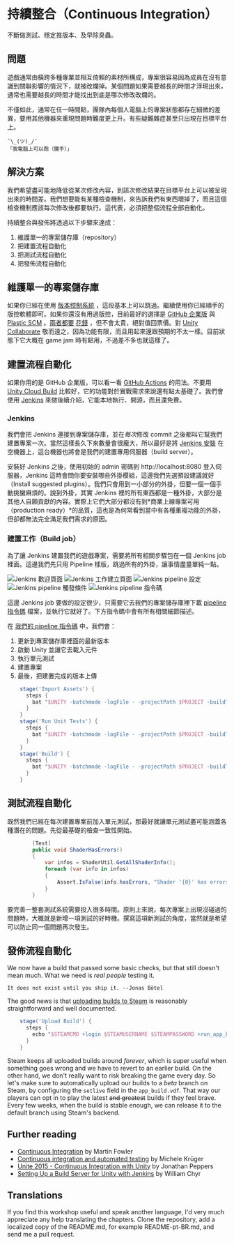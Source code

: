 # 持續整合（Continuous Integration）
不斷做測試、穩定推版本、及早除臭蟲。

## 問題
遊戲通常由橫跨多種專業並相互倚賴的素材所構成，專案很容易因為成員在沒有意識到關聯影響的情況下，就被改爛掉。某個問題如果需要越長的時間才浮現出來，通常也需要越長的時間才能找出到底是哪次修改改爛的。

不僅如此，通常在任一時間點，團隊內每個人電腦上的專案狀態都存在細微的差異，要用其他機器來重現問題時難度更上升。有些疑難雜症甚至只出現在目標平台上。

```
¯\_(ツ)_/¯
「我電腦上可以跑（攤手）」
```

## 解決方案
我們希望盡可能地降低從某次修改內容，到該次修改結果在目標平台上可以被呈現出來的時間差。我們想要能有某種檢查機制，來告訴我們有東西壞掉了，而且這個檢查機制應該每次修改後都要執行。這代表，必須把整個流程全部自動化。

持續整合與發佈將透過以下步驟來達成：
1. 維護單一的專案儲存庫（repository）
2. 把建置流程自動化
3. 把測試流程自動化
4. 把發佈流程自動化

## 維護單一的專案儲存庫
如果你已經在使用 [版本控制系統](https://en.wikipedia.org/wiki/Version_control) ，這段基本上可以跳過。繼續使用你已經順手的版控軟體即可。如果你還沒有用過版控，目前最好的選擇是 [GitHub 企業版](https://github.com/enterprise) 與 [Plastic SCM](https://www.plasticscm.com/) 。[兩者都要](https://github.com/pricing) [花錢](https://www.plasticscm.com/pricing) ，但不會太貴，絕對值回票價。對 [Unity Collaborate](https://unity.com/unity/features/collaborate) 敬而遠之，因為功能有限，而且用起來還跟預期的不太一樣。目前狀態下它大概在 game jam 時有點用，不過差不多也就這樣了。

## 建置流程自動化
如果你用的是 GitHub 企業版，可以看一看 [GitHub Actions](https://github.com/features/actions) 的用法。不要用 [Unity Cloud Build](https://unity3d.com/unity/features/cloud-build) 比較好，它的功能對於實戰需求來說還有點太基礎了。我們會使用 [Jenkins](https://jenkins.io/) 來做後續介紹，它能本地執行、開源，而且還免費。

### Jenkins
我們會把 Jenkins 連接到專案儲存庫，並在*每次*修改 commit 之後都叫它幫我們建置專案一次。當然這樣長久下來數量會很龐大，所以最好是將 [Jenkins 安裝](https://jenkins.io/download/thank-you-downloading-windows-installer-stable/) 在空機器上，這台機器也將會是我們的建置專用伺服器（build server）。

安裝好 Jenkins 之後，使用初始的 admin 密碼到 http://localhost:8080 登入伺服器，Jenkins 這時會問你要安裝哪些外掛模組，這邊我們先選預設建議就好（Install suggested plugins）。我們只會用到一小部分的外掛，但要一個一個手動挑蠻麻煩的。說到外掛，其實 Jenkins 裡的所有東西都是一種外掛，大部分是其他人自願貢獻的內容。實際上它們大部分都沒有到*商業上線專案可用（production ready）*的品質，這也是為何常看到當中有各種重複功能的外掛，但卻都無法完全滿足我們需求的原因。

### 建置工作（Build job）
為了讓 Jenkins 建置我們的遊戲專案，需要將所有相關步驟包在一個 Jenkins job 裡面。這邊我們先只用 Pipeline 樣版，跳過所有的外掛，讓事情盡量單純一點。

![Jenkins 歡迎頁面](Documentation/Jenkins1.png "跑起來了！")
![Jenkins 工作建立頁面](Documentation/Jenkins2.png "給馬利歐用的水管線（Pipeline）...")
![Jenkins pipeline 設定](Documentation/Pipeline1.png)
![Jenkins pipeline 觸發條件](Documentation/Pipeline2.png)
![Jenkins pipeline 指令碼](Documentation/Pipeline3.png)

這邊 Jenkins job 要做的設定很少，只需要它去我們的專案儲存庫裡下載 [pipeline 指令碼](https://jenkins.io/doc/book/pipeline/jenkinsfile/) 檔案，並執行它就好了。下方指令碼中會有所有相關細節描述。

在 [我們的 pipeline 指令碼](BuildScripts/Jenkins/Jenkinsfile) 中，我們會：
1. 更新到專案儲存庫裡面的最新版本
2. 啟動 Unity 並讓它去載入元件
3. 執行單元測試
4. 建置專案
5. 最後，把建置完成的版本上傳

```groovy
    stage('Import Assets') {
      steps {
        bat "$UNITY -batchmode -logFile - -projectPath $PROJECT -buildTarget $PLATFORM -quit -accept-apiupdate"
      }
    }
    stage('Run Unit Tests') {
      steps {
        bat "$UNITY -batchmode -logFile - -projectPath $PROJECT -buildTarget $PLATFORM -runEditorTests"
      }
    }
    stage('Build') {
      steps {
        bat "$UNITY -batchmode -logFile - -projectPath $PROJECT -buildTarget $PLATFORM -quit -buildWindows64Player $OUTPUT"
      }
    }
```

## 測試流程自動化
既然我們已經在每次建置專案前加入單元測試，那最好就讓單元測試盡可能涵蓋各種潛在的問題。先從最基礎的檢查一致性開始。

```csharp
        [Test]
        public void ShaderHasErrors()
        {
            var infos = ShaderUtil.GetAllShaderInfo();
            foreach (var info in infos)
            {
                Assert.IsFalse(info.hasErrors, "Shader '{0}' has errors.", info.name);
            }
        }
```

要完善一整套測試系統需要投入很多時間。原則上來說，每次專案上出現沒碰過的問題時，大概就是新增一項測試的好時機。撰寫這項新測試的角度，當然就是希望可以防止同一個問題再次發生。

## 發佈流程自動化
We now have a build that passed some basic checks, but that still doesn't mean much. What we need is *real people* testing it.

```
It does not exist until you ship it. --Jonas Bötel
```

The good news is that [uploading builds to Steam](https://partner.steamgames.com/doc/sdk/uploading) is reasonably straightforward and well documented.

```groovy
    stage('Upload Build') {
      steps {
        echo "$STEAMCMD +login $STEAMUSERNAME $STEAMPASSWORD +run_app_build $STEAMSCRIPT"
      }
    }
```

Steam keeps all uploaded builds around *forever*, which is super useful when something goes wrong and we have to revert to an earlier build. On the other hand, we don't really want to risk breaking the game every day. So let's make sure to automatically upload our builds to a *beta* branch on Steam, by configuring the `setlive` field in the `app_build.vdf`. That way our players can opt in to play the latest ~~and greatest~~ builds if they feel brave. Every few weeks, when the build is stable enough, we can release it to the default branch using Steam's backend.

## Further reading
- [Continuous Integration](https://martinfowler.com/articles/continuousIntegration.html) by Martin Fowler
- [Continuous integration and automated testing](http://itmattersgames.com/2019/02/18/continuous-integration-and-automated-testing/) by Michele Krüger
- [Unite 2015 - Continuous Integration with Unity](https://www.youtube.com/watch?v=kSXomLkMR68) by Jonathan Peppers
- [Setting Up a Build Server for Unity with Jenkins](https://www.youtube.com/watch?v=4J3SmhGxO1Y) by William Chyr

## Translations
If you find this workshop useful and speak another language, I'd very much appreciate any help translating the chapters. Clone the repository, add a localized copy of the README.md, for example README-pt-BR.md, and send me a pull request.
